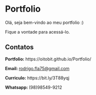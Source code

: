 <h1>Portfolio</h1>
<p>Olá, seja bem-vindo ao meu portfolio :)</p>
<p>Fique a vontade para acessá-lo.</p>

<h2>Contatos</h2>
<p><b>Portfolio:</b> https://oitobit.github.io/Portfolio/</p>
<p><b>Email: </b><a href="mailto:rodrigo.fla75@gmail.com">rodrigo.fla75@gmail.com</a></p>
<p><b>Curriculo:</b> https://bit.ly/3T88yqj</p>
<p><b>Whatsapp: </b>(98)98549-9212</p>


